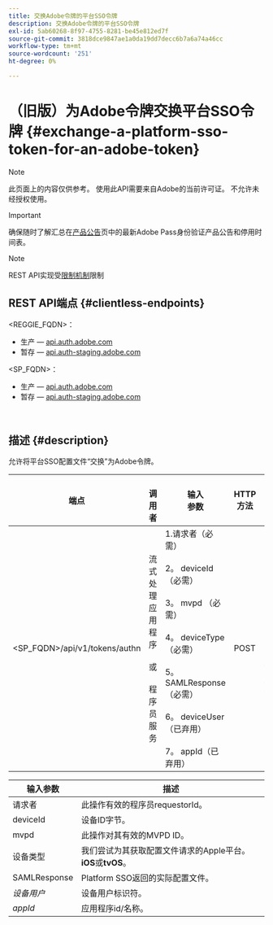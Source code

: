 ```yaml
---
title: 交换Adobe令牌的平台SSO令牌
description: 交换Adobe令牌的平台SSO令牌
exl-id: 5ab60268-8f97-4755-8281-be45e812ed7f
source-git-commit: 3818dce9847ae1a0da19dd7decc6b7a6a74a46cc
workflow-type: tm+mt
source-wordcount: '251'
ht-degree: 0%

---
```


# （旧版）为Adobe令牌交换平台SSO令牌 {#exchange-a-platform-sso-token-for-an-adobe-token}

>[!NOTE]
>
>此页面上的内容仅供参考。 使用此API需要来自Adobe的当前许可证。 不允许未经授权使用。

>[!IMPORTANT]
>
> 确保随时了解汇总在[产品公告](/help/authentication/product-announcements.md)页中的最新Adobe Pass身份验证产品公告和停用时间表。

>[!NOTE]
>
> REST API实现受[限制机制](/help/authentication/integration-guide-programmers/throttling-mechanism.md)限制

## REST API端点 {#clientless-endpoints}

&lt;REGGIE_FQDN>：

* 生产 — [api.auth.adobe.com](http://api.auth.adobe.com/)
* 暂存 — [api.auth-staging.adobe.com](http://api.auth-staging.adobe.com/)

&lt;SP_FQDN>：

* 生产 — [api.auth.adobe.com](http://api.auth.adobe.com/)
* 暂存 — [api.auth-staging.adobe.com](http://api.auth-staging.adobe.com/)

</br>

## 描述 {#description}

允许将平台SSO配置文件“交换”为Adobe令牌。

| 端点 | </br>调用者 | 输入   </br>参数 | HTTP </br>方法 | 响应 | HTTP </br>响应 |
| --- | --- | --- | --- | --- | --- |
| &lt;SP_FQDN>/api/v1/tokens/authn | 流式处理应用程序</br></br>或</br></br>程序员服务 | 1.请求者（必需）</br>    </br>2。  deviceId （必需）</br>    </br>3。  mvpd （必需）</br>    </br>4。  deviceType （必需）</br>    </br>5。  SAMLResponse （必需）</br>    </br>6。  deviceUser（已弃用）</br>    </br>7。  appId（已弃用） | POST | 成功的响应将为“204无内容”，这表示已成功创建令牌并准备好用于授权流。 | 204 — 无内容   </br>400 — 错误请求 |


| 输入参数 | 描述 |
| --- | --- |
| 请求者 | 此操作有效的程序员requestorId。 |
| deviceId | 设备ID字节。 |
| mvpd | 此操作对其有效的MVPD ID。 |
| 设备类型 | 我们尝试为其获取配置文件请求的Apple平台。  **iOS**&#x200B;或&#x200B;**tvOS**。 |
| SAMLResponse | Platform SSO返回的实际配置文件。 |
| _设备用户_ | 设备用户标识符。 |
| _appId_ | 应用程序id/名称。 |
